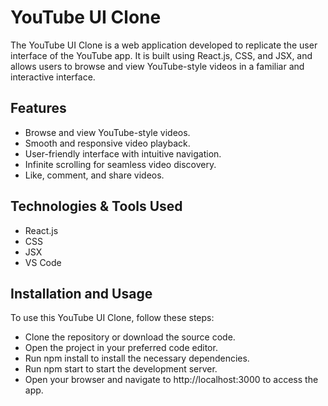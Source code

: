# YouTube UI Clone
The YouTube UI Clone is a web application developed to replicate the user interface of the YouTube app. It is built using React.js, CSS, and JSX, and allows users to browse and view YouTube-style videos in a familiar and interactive interface.

## Features
- Browse and view YouTube-style videos.
- Smooth and responsive video playback.
- User-friendly interface with intuitive navigation.
- Infinite scrolling for seamless video discovery.
- Like, comment, and share videos.


## Technologies & Tools Used
- React.js
- CSS
- JSX
- VS Code

## Installation and Usage
To use this YouTube UI Clone, follow these steps:

- Clone the repository or download the source code.
- Open the project in your preferred code editor.
- Run npm install to install the necessary dependencies.
- Run npm start to start the development server.
- Open your browser and navigate to http://localhost:3000 to access the app.
